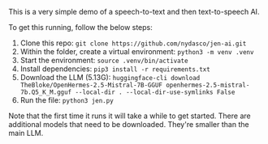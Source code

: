 This is a very simple demo of a speech-to-text and then text-to-speech AI.

To get this running, follow the below steps:
1. Clone this repo: `git clone https://github.com/nydasco/jen-ai.git`
2. Within the folder, create a virtual environment: `python3 -m venv .venv`
3. Start the environment: `source .venv/bin/activate`
4. Install dependencies: `pip3 install -r requirements.txt`
5. Download the LLM (5.13G): `huggingface-cli download TheBloke/OpenHermes-2.5-Mistral-7B-GGUF openhermes-2.5-mistral-7b.Q5_K_M.gguf --local-dir . --local-dir-use-symlinks False`
6. Run the file: `python3 jen.py`

Note that the first time it runs it will take a while to get started. There are additional models that need to be downloaded. They're smaller than the main LLM.
